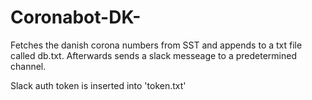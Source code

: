 # Coronabot-DK-
Fetches the danish corona numbers from SST and appends to a txt file called db.txt.
Afterwards sends a slack messeage to a predetermined channel.

Slack auth token is inserted into 'token.txt'
